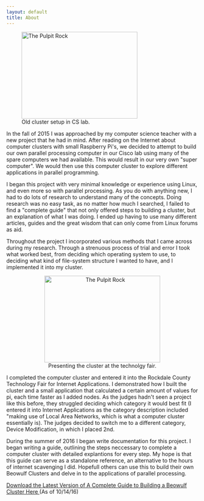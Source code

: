 ```yaml
---
layout: default
title: About
---
```


<figure>
  <img src="/images/clusters" alt="The Pulpit Rock" width="304" height="228">
  <figcaption>Old cluster setup in CS lab.</figcaption>
</figure>

In the fall of 2015 I was approached by my computer science teacher with a new project that he had in mind. After reading on the Internet about computer clusters with small Raspberry Pi's, we decided to attempt to build our own parallel processing computer in our Cisco lab using many of the spare computers we had available. This would result in our very own "super computer". We would then use this computer cluster to explore different applications in parallel programming.

I began this project with very minimal knowledge or experience using Linux, and even more so with parallel processing. As you do with anything new, I had to do lots of research to understand many of the concepts. Doing research was no easy task, as no matter how much I searched, I failed to find a "complete guide" that not only offered steps to building a cluster, but an explanation of what I was doing. I ended up having to use many different articles, guides and the great wisdom that can only come from Linux forums as aid.

Throughout the project I incorporated various methods that I came across during my research. Through a strenuous process of trial and error I took what worked best, from deciding which operating system to use, to deciding what kind of file-system structure I wanted to have, and I implemented it into my cluster. 

<center><figure>
  <img src="images/clus" alt="The Pulpit Rock" width="304" height="228">
  <figcaption>Presenting the cluster at the technolgy fair. </figcaption>
</figure></center>

I completed the computer cluster and entered it into the Rockdale County Technology Fair for Internet Applications. I demonstrated how I built the cluster and a small application that calculated a certain amount of values for pi, each time faster as I added nodes. As the judges hadn't seen a project like this before, they struggled deciding which category it would best fit (I entered it into Internet Applications as the category description included "making use of Local Area Networks, which is what a computer cluster essentially is). The judges decided to switch me to a different category, Device Modification, in which I placed 2nd. 


During the summer of 2016 I began write  documentation for this project. I began writing a guide, outlining the steps neccessary to complete a computer cluster with detailed explantions for every step. My hope is that this guide can serve as a standalone reference, an alternative to the hours of internet scavenging I did. Hopefull others can use this to build their own Beowulf Clusters and delve in to the applications of parallel processing. 

<a href="https://github.com/luisp23/luisp23.github.io/blob/master/projects/BeowulfClusterGuideLP.pdf "> Download the Latest Version of A Complete Guide to Building a
Beowulf Cluster Here </a> (As of 10/14/16)

